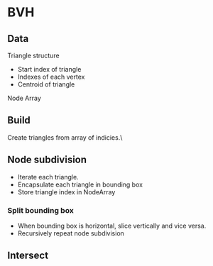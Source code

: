 # BVH

## Data

Triangle structure
- Start index of triangle
- Indexes of each vertex
- Centroid of triangle

Node Array

## Build

Create triangles from array of indicies.\

## Node subdivision
- Iterate each triangle.
- Encapsulate each triangle in bounding box
- Store triangle index in NodeArray
### Split bounding box
- When bounding box is horizontal, slice vertically and vice versa.
- Recursively repeat node subdivision

## Intersect